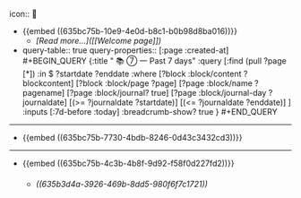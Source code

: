icon:: 

- {{embed ((635bc75b-10e9-4e0d-b8c1-b0b98d8ba016))}}
	- *[Read more...]([[Welcome page]])*
- query-table:: true
  query-properties:: [:page :created-at]
  #+BEGIN_QUERY
  {:title " 📚 ⑦ 一 Past 7 days"
  :query [:find (pull ?page [*])
  :in $ ?startdate ?enddate
  :where
  [?block :block/content ?blockcontent]
  [?block :block/page ?page]
  [?page :block/name ?pagename]
  [?page :block/journal? true]
  [?page :block/journal-day ?journaldate]
  [(>= ?journaldate ?startdate)]
  [(<= ?journaldate ?enddate)]
  ]
  :inputs [:7d-before :today]
  :breadcrumb-show? true
  }
  #+END_QUERY
- ---
- {{embed ((635bc75b-7730-4bdb-8246-0d43c3432cd3))}}
- ---
- {{embed ((635bc75b-4c3b-4b8f-9d92-f58f0d227fd2))}}
	- ###### ((635b3d4a-3926-469b-8dd5-980f6f7c1721))
